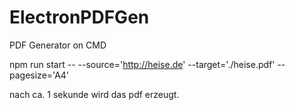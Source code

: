 # ElectronPDFGen
PDF Generator on CMD


npm run start -- --source='http://heise.de'  --target='./heise.pdf' --pagesize='A4'

nach ca. 1 sekunde wird das pdf erzeugt.